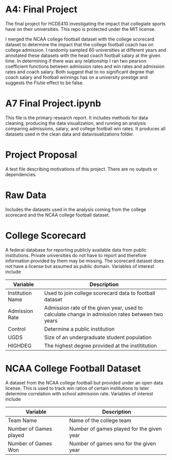 # A4: Final Project
The final project for HCDE410 investigating the impact that collegiate sports have on their universities. This repo is protected under the MIT license.

I merged the NCAA college football dataset with the college scorecard dataset to determine the impact that the college football coach has on college admission. I randomly sampled 60 universities at different years and annotated these datasets with the head coach football salary at the given time. In determining if there was any relationship I ran two pearson coefficient functions between admission rates and win rates and admission rates and coach salary. Both suggest that to no significant degree that coach salary and football winnings has on a university prestige and suggests the Flutie effect to be false.


# A7 Final Project.ipynb
This file is the primary research report. It includes methods for data cleaning, producing the data visualization, and running an analysis comparing admissions, salary, and college football win rates. It produces all datasets used in the clean data and datavisualizations folder.

# Project Proposal
A text file describing motivations of this project. There are no outputs or dependencies.

# Raw Data
Includes the datasets used in the analysis coming from the college scorecard and the NCAA college football dataset.

# College Scorecard
A federal database for reporting publicly available data from public institutions. Private universities do not have to report and therefore information provided by them may be missing. The scorecard dataset does not have a license but assumed as public domain. Variables of interest include


|Variable|	Description|
|-|-|
|Institution Name |	Used to join college scorecard data to football dataset
|Admission Rate |	Admission rate of the given year, used to calculate change in admission rates between two years|
|Control	|Determine a public institution|
|UGDS|	Size of an undergraduate student population|
|HIGHDEG	|The highest degree provided at the instititution|

# NCAA College Football Dataset
A dataset from the NCAA college football but provided under an open data license. This is used to track win ratios of certain institutions to later determine correlation with school admission rate. Variables of interest include

| Variable | Description |
| - |-|
| Team Name | Name of the college team |
| Number of Games played	 | Number of games played for the given year |
| Number of Games Won	 | Number of games wno for the given year |